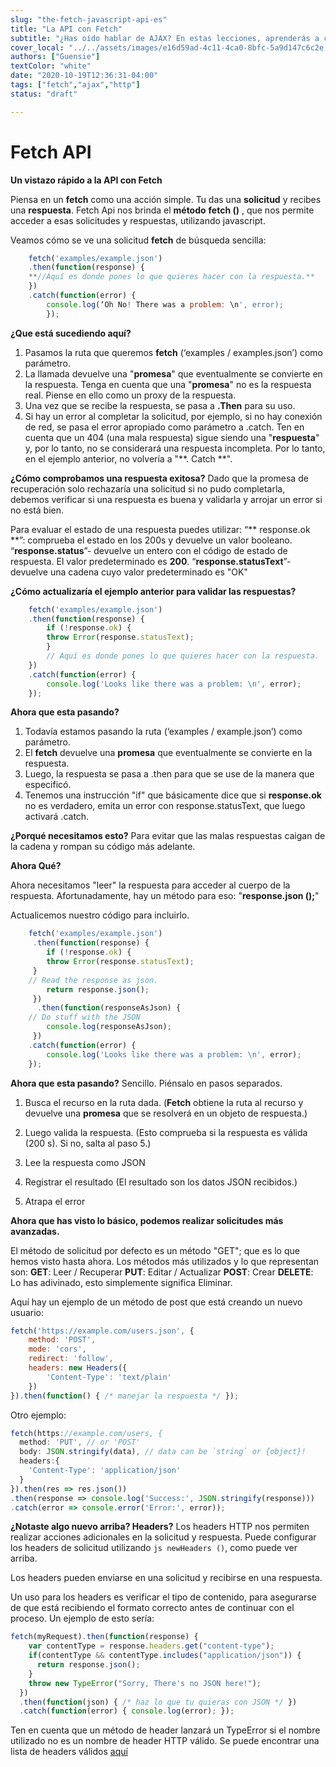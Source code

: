```yaml
---
slug: "the-fetch-javascript-api-es"
title: "La API con Fetch"
subtitle: "¿Has oído hablar de AJAX? En estas lecciones, aprenderás a cómo solicitar información de otras API y utilizar esos datos con la tecnología más utilizada para ese propósito."
cover_local: "../../assets/images/e16d59ad-4c11-4ca0-8bfc-5a9d147c6c2e.jpeg"
authors: ["Guensie"]
textColor: "white"
date: "2020-10-19T12:36:31-04:00"
tags: ["fetch","ajax","http"]
status: "draft"

---
```


# Fetch API
**Un vistazo rápido a la API con Fetch**


Piensa en un **fetch** como una acción simple. Tu das una **solicitud** y recibes una **respuesta**. Fetch Api nos brinda el **método** **fetch ()** , que nos permite acceder a esas solicitudes y respuestas, utilizando javascript.

Veamos cómo se ve una solicitud **fetch** de búsqueda sencilla:
```javascript
    fetch('examples/example.json')
    .then(function(response) {
    **//Aquí es donde pones lo que quieres hacer con la respuesta.**
    })
    .catch(function(error) {
	    console.log(‘Oh No! There was a problem: \n', error);
	    });
```
**¿Que está sucediendo aquí?**

 1. Pasamos la ruta que queremos **fetch** (‘examples / examples.json’) como parámetro.
 2. La llamada devuelve una "**promesa**" que eventualmente se convierte en la respuesta. Tenga en cuenta que una "**promesa**" no es la respuesta real. Piense en ello como un proxy de la respuesta.
 3. Una vez que se recibe la respuesta, se pasa a **.Then** para su uso.
 4. Si hay un error al completar la solicitud, por ejemplo, si no hay conexión de red, se pasa el error apropiado como parámetro a .catch. Ten en cuenta que un 404 (una mala respuesta) sigue siendo una "**respuesta**" y, por lo tanto, no se considerará una respuesta incompleta. Por lo tanto, en el ejemplo anterior, no volvería a "**. Catch **".

**¿Cómo comprobamos una respuesta exitosa?**
Dado que la promesa de recuperación solo rechazaría una solicitud si no pudo completarla, debemos verificar si una respuesta es buena y validarla y arrojar un error si no está bien.
 
Para evaluar el estado de una respuesta puedes utilizar:
“** response.ok **”: comprueba el estado en los 200s y devuelve un valor booleano.
“**response.status**”- devuelve un entero con el código de estado de respuesta. El valor predeterminado es **200**.
“**response.statusText**”- devuelve una cadena cuyo valor predeterminado es "OK"

**¿Cómo actualizaría el ejemplo anterior para validar las respuestas?**
```javascript
    fetch('examples/example.json')
    .then(function(response) {
	    if (!response.ok) {
	    throw Error(response.statusText);
		}
		// Aquí es donde pones lo que quieres hacer con la respuesta.
	})
	.catch(function(error) {
		console.log('Looks like there was a problem: \n', error);
	});
```
**Ahora que esta pasando?**
1) Todavía estamos pasando la ruta (‘examples / example.json’) como parámetro.
2) El **fetch** devuelve una **promesa** que eventualmente se convierte en la respuesta.
3) Luego, la respuesta se pasa a .then para que se use de la manera que especificó.
4) Tenemos una instrucción "if" que básicamente dice que si **response.ok** no es verdadero, emita un error con response.statusText, que luego activará .catch.

**¿Porqué necesitamos esto?**
 Para evitar que las malas respuestas caigan de la cadena y rompan su código más adelante.
 
**Ahora Qué?**

Ahora necesitamos "leer" la respuesta para acceder al cuerpo de la respuesta. Afortunadamente, hay un método para eso: "**response.json ();**"

Actualicemos nuestro código para incluirlo.
```javascript
    fetch('examples/example.json')
	 .then(function(response) {
		if (!response.ok) {
	    throw Error(response.statusText);
	 }
    // Read the response as json.
	    return response.json();
	 })
	  .then(function(responseAsJson) {
    // Do stuff with the JSON
	    console.log(responseAsJson);
	 })
    .catch(function(error) {
	    console.log('Looks like there was a problem: \n', error);
    });
```
**Ahora que esta pasando?**
Sencillo. Piénsalo en pasos separados.
1) Busca el recurso en la ruta dada.
(**Fetch** obtiene la ruta al recurso y devuelve una **promesa** que se resolverá en un objeto de respuesta.)  
  
2) Luego valida la respuesta.
(Esto comprueba si la respuesta es válida (200 s). Si no, salta al paso 5.)

3) Lee la respuesta como JSON

4) Registrar el resultado
(El resultado son los datos JSON recibidos.)

5) Atrapa el error

**Ahora que has visto lo básico, podemos realizar solicitudes más avanzadas.**

El método de solicitud por defecto es un método "GET"; que es lo que hemos visto hasta ahora. Los métodos más utilizados y lo que representan son:
**GET**: Leer / Recuperar
**PUT**: Editar / Actualizar
**POST**: Crear 
**DELETE**: Lo has adivinado, esto simplemente significa Eliminar. 

Aquí hay un ejemplo de un método de post que está creando un nuevo usuario:
```javascript
fetch('https://example.com/users.json', {
	method: 'POST', 
	mode: 'cors', 
	redirect: 'follow',
	headers: new Headers({
		'Content-Type': 'text/plain'
	})
}).then(function() { /* manejar la respuesta */ });
``` 
Otro ejemplo: 
```js
fetch(https://example.com/users, {
  method: 'PUT', // or 'POST'
  body: JSON.stringify(data), // data can be `string` or {object}!
  headers:{
    'Content-Type': 'application/json'
  }
}).then(res => res.json())
.then(response => console.log('Success:', JSON.stringify(response)))
.catch(error => console.error('Error:', error));
```

**¿Notaste algo nuevo arriba? Headers?** 
Los headers HTTP nos permiten realizar acciones adicionales en la solicitud y respuesta. Puede configurar los headers de solicitud utilizando ```js newHeaders ()```, como puede ver arriba.

Los headers pueden enviarse en una solicitud y recibirse en una respuesta.

Un uso para los headers es verificar el tipo de contenido, para asegurarse de que está recibiendo el formato correcto antes de continuar con el proceso. Un ejemplo de esto sería:

```js
fetch(myRequest).then(function(response) {
    var contentType = response.headers.get("content-type");
    if(contentType && contentType.includes("application/json")) {
      return response.json();
    }
    throw new TypeError("Sorry, There's no JSON here!");
  })
  .then(function(json) { /* haz lo que tu quieras con JSON */ })
  .catch(function(error) { console.log(error); });
  ```
Ten en cuenta que un método de header lanzará un TypeError si el nombre utilizado no es un nombre de header HTTP válido. Se puede encontrar una lista de headers válidos [aquí](https://developer.mozilla.org/en-US/docs/Web/HTTP/Headers)

